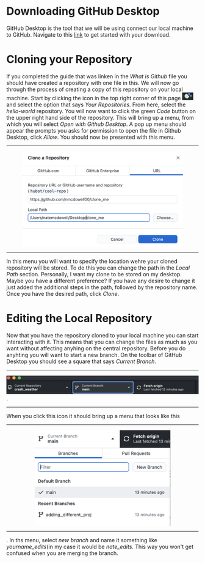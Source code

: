# Downloading GitHub Desktop 
GitHub Desktop is the tool that we will be using connect our local machine to GitHub. Navigate to this [link](https://desktop.github.com/) to get started with your download.
# Cloning your Repository
If you completed the guide that was linken in the *What is Github* file you should have created a repository with one file in this. We will now go through the process of creating a copy of this repository on your local machine. Start by clicking the icon in the top right corner of this page <img src = "/images/icon.png" height = "20"> and select the option that says *Your Repositories*. From here, select the *hello-world* repository. You will now want to click the green *Code* button on the upper right hand side of the repository. This will bring up a menu, from which you will select *Open with Github Desktop*. A pop up menu should appear the prompts you asks for permission to open the file in Github Desktop, click *Allow*. You should now be presented with this menu.<hr><p align = "center"> <img src = "/images/local_path.png" height = 250 align = "center"></p> <hr>
In this menu you will want to specify the location wehre your cloned repository will be stored. To do this you can change the path in the *Local Path* section. Personally, I want my clone to be stored on my desktop. Maybe you have a different preference? If you have any desire to change it just added the additional steps in the path, followed by the repository name. Once you have the desired path, click *Clone*. 
# Editing the Local Repository 
Now that you have the repository cloned to your local machine you can start interacting with it. This means that you can change the files as much as you want without affecting anyhing on the central repository. Before you do anyhting you will want to start a new branch. On the toolbar of GitHub Desktop you should see a square that says *Current Branch*. <hr><img src = "/images/current_branch.png" width = 1000>.<hr> When you click this icon it should bring up a menu that looks like this<hr><p align = "center"><img src  = "/images/branch_menu.png" height = 250 align = "center"></p><hr>. In ths menu, select *new branch* and name it something like *yourname_edits*(in my case it would be *nate_edits*. This way you won't get confused when you are merging the branch.

